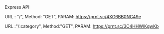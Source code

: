Express API

URL : "/",
Method: "GET",
PARAM: https://prnt.sc/4XG6BB0NC49e

URL :"/:category",
Method:"GET",
PARAM: https://prnt.sc/3C4HHWlKgwKb
